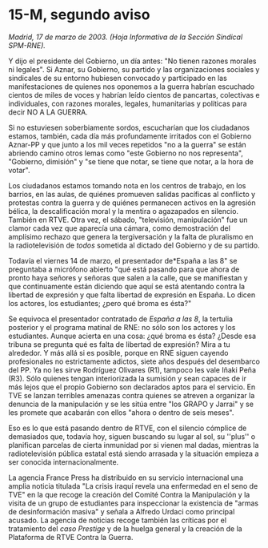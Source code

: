 # 15-M, segundo aviso

*Madrid, 17 de marzo de 2003. (Hoja Informativa de la Sección Sindical SPM-RNE).*

Y dijo el presidente del Gobierno, un día antes: "No tienen razones morales ni legales". Si Aznar, su Gobierno, su partido y las organizaciones sociales y sindicales de su entorno hubiesen convocado y participado en las manifestaciones de quienes nos oponemos a la guerra habrían escuchado cientos de miles de voces y habrían leído cientos de pancartas, colectivas e individuales, con razones morales, legales, humanitarias y políticas para decir NO A LA GUERRA.

Si no estuviesen soberbiamente sordos, escucharían que los ciudadanos estamos, también, cada día más profundamente irritados con el Gobierno Aznar-PP y que junto a los mil veces repetidos "no a la guerra" se están abriendo camino otros lemas como "este Gobierno no nos representa", "Gobierno, dimisión" y "se tiene que notar, se tiene que notar, a la hora de votar".

Los ciudadanos estamos tomando nota en los centros de trabajo, en los barrios, en las aulas, de quiénes promueven salidas pacíficas al conflicto y protestas contra la guerra y de quiénes permanecen activos en la agresión bélica, la descalificación moral y la mentira o agazapados en silencio. También en RTVE. Otra vez, el sábado, "televisión, manipulación" fue un clamor cada vez que aparecía una cámara, como demostración del amplísimo rechazo que genera la tergiversación y la falta de pluralismo en la radiotelevisión de *todos* sometida al dictado del Gobierno y de su partido.

Todavía el viernes 14 de marzo, el presentador de*España a las 8" se preguntaba a micrófono abierto "qué está pasando para que ahora de pronto haya señores y señoras que salen a la calle, que se manifiestan y que continuamente están diciendo que aquí se está atentando contra la libertad de expresión y que falta libertad de expresión en España. Lo dicen los actores, los estudiantes; ¿pero qué broma es ésta?"

Se equivoca el presentador contratado de *España a las 8*, la tertulia posterior y el programa matinal de RNE: no sólo son los actores y los estudiantes. Aunque acierta en una cosa: ¿qué broma es ésta? ¿Desde esa tribuna se pregunta qué es falta de libertad de expresión? Mira a tu alrededor. Y más allá si es posible, porque en RNE siguen cayendo profesionales no estrictamente adictos, siete años después del desembarco del PP. Ya no les sirve Rodríguez Olivares (R1), tampoco les vale Iñaki Peña (R3). Sólo quienes tengan interiorizada la sumisión y sean capaces de ir más lejos que el propio Gobierno son declarados aptos para el servicio. En TVE se lanzan terribles amenazas contra quienes se atreven a organizar la denuncia de la manipulación y se les sitúa entre "los GRAPO y Jarrai" y se les promete que acabarán con ellos "ahora o dentro de seis meses".

Eso es lo que está pasando dentro de RTVE, con el silencio cómplice de demasiados que, todavía hoy, siguen buscando su lugar al sol, su ''plus'' o planifican parcelas de cierta inmunidad por si vienen mal dadas, mientras la radiotelevisión pública estatal está siendo arrasada y la situación empieza a ser conocida internacionalmente.

La agencia France Press ha distribuido en su servicio internacional una amplia noticia titulada "La crisis iraquí revela una enfermedad en el seno de TVE" en la que recoge la creación del Comité Contra la Manipulación y la visita de un grupo de estudiantes para inspeccionar la existencia de "armas de desinformación masiva" y señala a Alfredo Urdaci como principal acusado. La agencia de noticias recoge también las críticas por el tratamiento del *caso Prestige* y de la huelga general y la creación de la Plataforma de RTVE Contra la Guerra.
